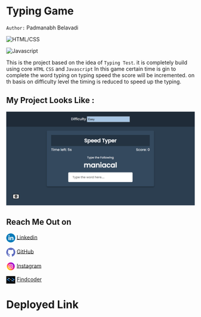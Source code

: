 # Typing Game 
`Author:` Padmanabh Belavadi


![HTML/CSS](https://img.shields.io/badge/HTML-CSS-green)

![Javascript](https://img.shields.io/badge/Typing%20Test-Javascript-yellow)





This is the project based on the idea of `Typing Test`. it is completely build using core `HTML` `CSS` and `Javascript`
In this game certain time is gin to complete the word typing on typing speed the score will be incremented.
on th basis on difficulty level the timing is reduced to speed up the typing.


## My Project Looks Like :

![](./screenshot.png)



## Reach Me Out on

<img align="center"  width="24px" src="./readme_assets/linkedin.png" /> [Linkedin](https://www.linkedin.com/in/padmanabh-belavadi)


<img align="center"  width="24px" src="./readme_assets/github.png" /> [GitHub](https://github.com/padmanabh-b)



<img align="center" width="24px" src="./readme_assets/instagram.png" /> [Instagram](https://www.instagram.com/legend_padmanabh/)

<img align="center"  width="24px" src="./readme_assets/findcoder.png" /> [Findcoder](https://www.findcoder.io/u/padmanabh_b)




# Deployed Link